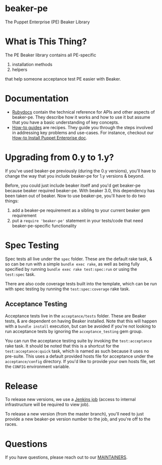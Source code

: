 # beaker-pe

The Puppet Enterprise (PE) Beaker Library

# What is This Thing?

The PE Beaker library contains all PE-specific

1. installation methods
2. helpers

that help someone acceptance test PE easier with Beaker.

# Documentation

- [Rubydocs](http://www.rubydoc.info/github/puppetlabs/beaker-pe) contain the
technical reference for APIs and other aspects of beaker-pe. They describe
how it works and how to use it but assume that you have a basic understanding
of key concepts.
- [How-to guides](docs/how_to) are recipes. They guide you through the steps
involved in addressing key problems and use-cases. For instance, checkout our
[How-to Install Puppet Enterprise doc](docs/how_to/install_puppet_enterprise.md).

# Upgrading from 0.y to 1.y?

If you've used beaker-pe previously (during the 0.y versions), you'll
have to change the way that you include beaker-pe for 1.y versions &
beyond.

Before, you could just include beaker itself and you'd get beaker-pe
because beaker required beaker-pe. With beaker 3.0, this dependency has
been taken out of beaker. Now to use beaker-pe, you'll have to do two
things:

1. add a beaker-pe requirement as a sibling to your current beaker gem
  requirement
2. put a `require 'beaker-pe'` statement in your tests/code that need
  beaker-pe-specific functionality

# Spec Testing

Spec tests all live under the `spec` folder.  These are the default rake task, &
so can be run with a simple `bundle exec rake`, as well as being fully specified
by running `bundle exec rake test:spec:run` or using the `test:spec` task.


There are also code coverage tests built into the template, which can be run
with spec testing by running the `test:spec:coverage` rake task.


## Acceptance Testing

Acceptance tests live in the `acceptance/tests` folder.  These are Beaker tests,
& are dependent on having Beaker installed. Note that this will happen with a
`bundle install` execution, but can be avoided if you're not looking to run 
acceptance tests by ignoring the `acceptance_testing` gem group.


You can run the acceptance testing suite by invoking the `test:acceptance` rake
task. It should be noted that this is a shortcut for the `test:acceptance:quick`
task, which is named as such because it uses no pre-suite.  This uses a default
provided hosts file for acceptance under the `acceptance/config` directory. If
you'd like to provide your own hosts file, set the `CONFIG` environment variable.

# Release

To release new versions, we use a
[Jenkins job](https://jenkins-qe.delivery.puppetlabs.net/job/qe_beaker-pe_btc-rls/)
(access to internal infrastructure will be required to view job).

To release a new version (from the master branch), you'll need to just provide
a new beaker-pe version number to the job, and you're off to the races.

# Questions

If you have questions, please reach out to our
[MAINTAINERS](MAINTAINERS).
